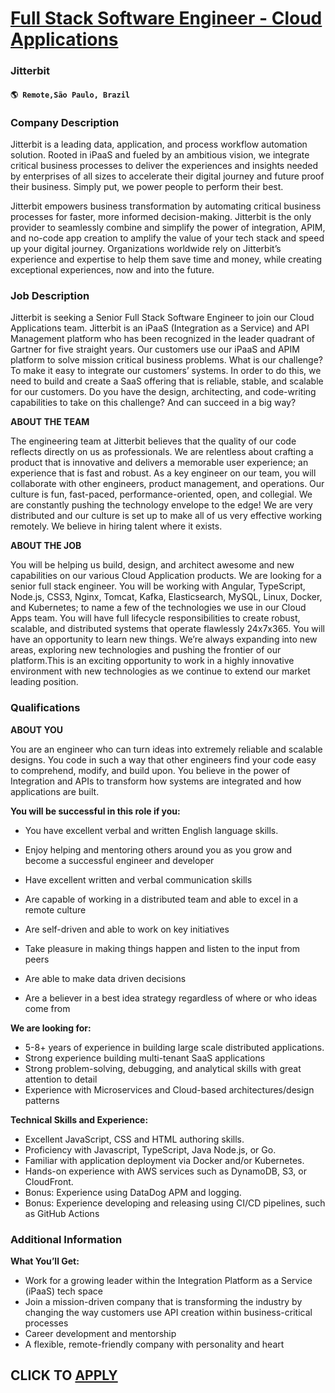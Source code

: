# [Full Stack Software Engineer - Cloud Applications](https://www.remotewlb.com/apply/full-stack-software-engineer-cloud-applications-109491)  
### Jitterbit  
#### `🌎 Remote,São Paulo, Brazil`  

### **Company Description**

Jitterbit is a leading data, application, and process workflow automation solution. Rooted in iPaaS and fueled by an ambitious vision, we integrate critical business processes to deliver the experiences and insights needed by enterprises of all sizes to accelerate their digital journey and future proof their business. Simply put, we power people to perform their best.

Jitterbit empowers business transformation by automating critical business processes for faster, more informed decision-making. Jitterbit is the only provider to seamlessly combine and simplify the power of integration, APIM, and no-code app creation to amplify the value of your tech stack and speed up your digital journey. Organizations worldwide rely on Jitterbit’s experience and expertise to help them save time and money, while creating exceptional experiences, now and into the future.

###  **Job Description**

Jitterbit is seeking a Senior Full Stack Software Engineer to join our Cloud Applications team. Jitterbit is an iPaaS (Integration as a Service) and API Management platform who has been recognized in the leader quadrant of Gartner for five straight years. Our customers use our iPaaS and APIM platform to solve mission critical business problems. What is our challenge? To make it easy to integrate our customers’ systems. In order to do this, we need to build and create a SaaS offering that is reliable, stable, and scalable for our customers. Do you have the design, architecting, and code-writing capabilities to take on this challenge? And can succeed in a big way?

 **ABOUT THE TEAM**

The engineering team at Jitterbit believes that the quality of our code reflects directly on us as professionals. We are relentless about crafting a product that is innovative and delivers a memorable user experience; an experience that is fast and robust. As a key engineer on our team, you will collaborate with other engineers, product management, and operations. Our culture is fun, fast-paced, performance-oriented, open, and collegial. We are constantly pushing the technology envelope to the edge! We are very distributed and our culture is set up to make all of us very effective working remotely. We believe in hiring talent where it exists.

 **ABOUT THE JOB**

You will be helping us build, design, and architect awesome and new capabilities on our various Cloud Application products. We are looking for a senior full stack engineer. You will be working with Angular, TypeScript, Node.js, CSS3, Nginx, Tomcat, Kafka, Elasticsearch, MySQL, Linux, Docker, and Kubernetes; to name a few of the technologies we use in our Cloud Apps team. You will have full lifecycle responsibilities to create robust, scalable, and distributed systems that operate flawlessly 24x7x365. You will have an opportunity to learn new things. We’re always expanding into new areas, exploring new technologies and pushing the frontier of our platform.This is an exciting opportunity to work in a highly innovative environment with new technologies as we continue to extend our market leading position.

###  **Qualifications**

 **ABOUT YOU**

You are an engineer who can turn ideas into extremely reliable and scalable designs. You code in such a way that other engineers find your code easy to comprehend, modify, and build upon. You believe in the power of Integration and APIs to transform how systems are integrated and how applications are built.

 **You will be successful in this role if you:**

  * You have excellent verbal and written English language skills.

  * Enjoy helping and mentoring others around you as you grow and become a successful engineer and developer
  * Have excellent written and verbal communication skills
  * Are capable of working in a distributed team and able to excel in a remote culture
  * Are self-driven and able to work on key initiatives
  * Take pleasure in making things happen and listen to the input from peers
  * Are able to make data driven decisions
  * Are a believer in a best idea strategy regardless of where or who ideas come from

 **We are looking for:**

  * 5-8+ years of experience in building large scale distributed applications.
  * Strong experience building multi-tenant SaaS applications
  * Strong problem-solving, debugging, and analytical skills with great attention to detail
  * Experience with Microservices and Cloud-based architectures/design patterns

 **Technical Skills and Experience:**

  * Excellent JavaScript, CSS and HTML authoring skills.
  * Proficiency with Javascript, TypeScript, Java Node.js, or Go.
  * Familiar with application deployment via Docker and/or Kubernetes.
  * Hands-on experience with AWS services such as DynamoDB, S3, or CloudFront.
  * Bonus: Experience using DataDog APM and logging.
  * Bonus: Experience developing and releasing using CI/CD pipelines, such as GitHub Actions

###  **Additional Information**

 **What You’ll Get:**

  * Work for a growing leader within the Integration Platform as a Service (iPaaS) tech space
  * Join a mission-driven company that is transforming the industry by changing the way customers use API creation within business-critical processes
  * Career development and mentorship
  * A flexible, remote-friendly company with personality and heart

  
## CLICK TO [APPLY](https://www.remotewlb.com/apply/full-stack-software-engineer-cloud-applications-109491)

